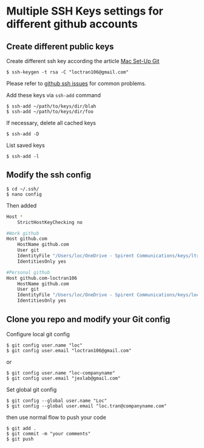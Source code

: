 # Multiple SSH Keys settings for different github accounts

## Create different public keys

Create different ssh key according the article [Mac Set-Up Git](http://help.github.com/mac-set-up-git/)

    $ ssh-keygen -t rsa -C "loctran106@gmail.com"

Please refer to [github ssh issues](http://help.github.com/ssh-issues/) for common problems.

Add these keys via `ssh-add` command

    $ ssh-add ~/path/to/keys/dir/blah
    $ ssh-add ~/path/to/keys/dir/foo

If necessary, delete all cached keys

    $ ssh-add -D

List saved keys

    $ ssh-add -l

## Modify the ssh config

    $ cd ~/.ssh/
    $ nano config

Then added

```sh
Host *
    StrictHostKeyChecking no

#Work github
Host github.com
    HostName github.com
    User git
    IdentityFile "/Users/loc/OneDrive - Spirent Communications/keys/ltran"
    IdentitiesOnly yes

#Personal github
Host github.com-loctran106
    HostName github.com
    User git
    IdentityFile "/Users/loc/OneDrive - Spirent Communications/keys/loctran106"
    IdentitiesOnly yes

```

## Clone you repo and modify your Git config

Configure local git config

    $ git config user.name "loc"
    $ git config user.email "loctran106@gmail.com"

or

    $ git config user.name "loc-companyname"
    $ git config user.email "jexlab@gmail.com"

Set global git config

    $ git config --global user.name "Loc"
    $ git config --global user.email "loc.tran@companyname.com"

then use normal flow to push your code

    $ git add .
    $ git commit -m "your comments"
    $ git push
